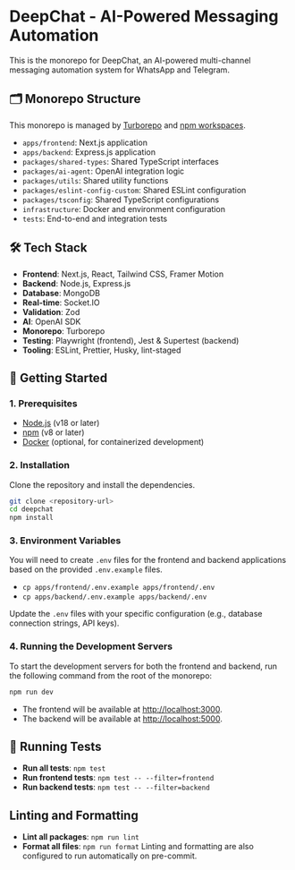 # DeepChat - AI-Powered Messaging Automation

This is the monorepo for DeepChat, an AI-powered multi-channel messaging automation system for WhatsApp and Telegram.

## 🗂️ Monorepo Structure

This monorepo is managed by [Turborepo](https://turbo.build/) and [npm workspaces](https://docs.npmjs.com/cli/v7/using-npm/workspaces).

- `apps/frontend`: Next.js application
- `apps/backend`: Express.js application
- `packages/shared-types`: Shared TypeScript interfaces
- `packages/ai-agent`: OpenAI integration logic
- `packages/utils`: Shared utility functions
- `packages/eslint-config-custom`: Shared ESLint configuration
- `packages/tsconfig`: Shared TypeScript configurations
- `infrastructure`: Docker and environment configuration
- `tests`: End-to-end and integration tests

## 🛠️ Tech Stack

- **Frontend**: Next.js, React, Tailwind CSS, Framer Motion
- **Backend**: Node.js, Express.js
- **Database**: MongoDB
- **Real-time**: Socket.IO
- **Validation**: Zod
- **AI**: OpenAI SDK
- **Monorepo**: Turborepo
- **Testing**: Playwright (frontend), Jest & Supertest (backend)
- **Tooling**: ESLint, Prettier, Husky, lint-staged

## 🚀 Getting Started

### 1. Prerequisites

- [Node.js](https://nodejs.org/en/) (v18 or later)
- [npm](https://www.npmjs.com/) (v8 or later)
- [Docker](https://www.docker.com/products/docker-desktop) (optional, for containerized development)

### 2. Installation

Clone the repository and install the dependencies.

```bash
git clone <repository-url>
cd deepchat
npm install
```

### 3. Environment Variables

You will need to create `.env` files for the frontend and backend applications based on the provided `.env.example` files.

- `cp apps/frontend/.env.example apps/frontend/.env`
- `cp apps/backend/.env.example apps/backend/.env`

Update the `.env` files with your specific configuration (e.g., database connection strings, API keys).

### 4. Running the Development Servers

To start the development servers for both the frontend and backend, run the following command from the root of the monorepo:

```bash
npm run dev
```

- The frontend will be available at [http://localhost:3000](http://localhost:3000).
- The backend will be available at [http://localhost:5000](http://localhost:5000).

## 🧪 Running Tests

- **Run all tests**: `npm test`
- **Run frontend tests**: `npm test -- --filter=frontend`
- **Run backend tests**: `npm test -- --filter=backend`

## Linting and Formatting

- **Lint all packages**: `npm run lint`
- **Format all files**: `npm run format`
Linting and formatting are also configured to run automatically on pre-commit. 